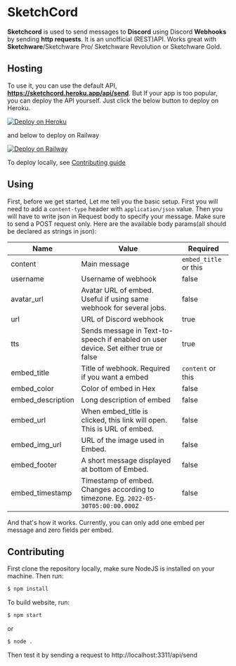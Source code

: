 # SketchCord
**Sketchcord** is used to send messages to **Discord** using Discord **Webhooks** by sending **http requests**. It is an unofficial (REST)API. Works great with **Sketchware**/Sketchware Pro/ Sketchware Revolution or Sketchware Gold.
## Hosting
To use it, you can use the default API, **https://sketchcord.heroku.app/api/send**. But If your app is too popular, you can deploy the API yourself. Just click the below button to deploy on Heroku.

[![Deploy on Heroku](https://www.herokucdn.com/deploy/button.svg)](https://heroku.com/deploy?template=https://github.com/nicesapien-too/sketchcord/tree/main)

and below to deploy on Railway

[![Deploy on Railway](https://railway.app/button.svg)](https://railway.app/new/template/Cv0lHp?referralCode=S2-ghV)

To deploy locally, see [Contributing guide](https://github.com/nicesapien-too/SketchCord#contributing)
## Using
First, before we get started, Let me tell you the basic setup.
First you will need to add a `content-type` header with `application/json` value.
Then you will have to write json in Request body to specify your message.
Make sure to send a POST request only.
Here are the available body params(all should be declared as strings in json):

| Name        | Value       | Required    |
| ----------- | ----------- | ----------- |
| content      | Main message       | `embed_title` or this|
| username   | Username of  webhook      | false |
| avatar_url | Avatar URL of embed. Useful if using same webhook for several jobs. | false |
| url | URL of Discord webhook | true |
| tts | Sends message in Text-to-speech if enabled on user device. Set either true or false| true |
| embed_title | Title of webhook. Required if you want a embed | `content` or this|
| embed_color | Color of embed in Hex | false |
| embed_description | Long description of embed | false |
| embed_url | When embed_title is clicked, this link will open. This is URL of embed. | false |
| embed_img_url | URL of the image used in Embed. | false |
| embed_footer | A short message displayed at bottom of Embed. | false |
| embed_timestamp | Timestamp of embed. Changes according to timezone. Eg. `2022-05-30T05:00:00.000Z` | false |

And that's how it works. Currently, you can only add one embed per message and zero fields per embed.

## Contributing
First clone the repository locally, make sure NodeJS is installed on your machine.
Then run:
```cmd
$ npm install
```
To build website, run:
```cmd
$ npm start
```
or
```cmd
$ node .
```
Then test it by sending a request to http://localhost:3311/api/send
